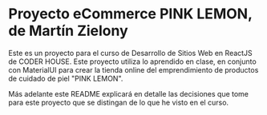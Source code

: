 # Proyecto eCommerce PINK LEMON, de Martín Zielony

Este es un proyecto para el curso de Desarrollo de Sitios Web en ReactJS de CODER HOUSE.
Este proyecto utiliza lo aprendido en clase, en conjunto con MaterialUI para crear la tienda online del emprendimiento de productos de cuidado de piel "PINK LEMON".

Más adelante este README explicará en detalle las decisiones que tome para este proyecto que se distingan de lo que he visto en el curso.